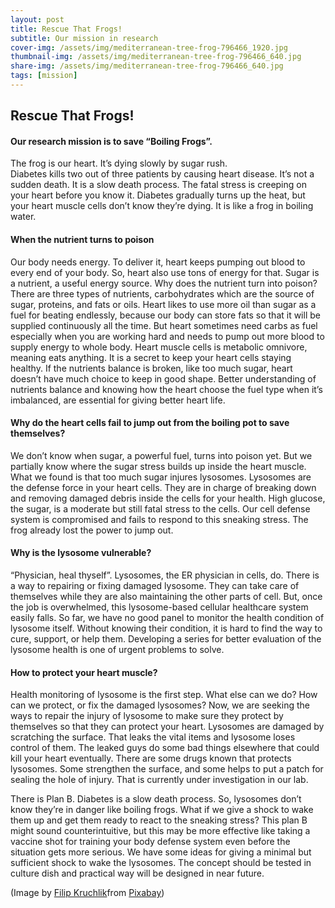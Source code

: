 ```yaml
---
layout: post
title: Rescue That Frogs!
subtitle: Our mission in research
cover-img: /assets/img/mediterranean-tree-frog-796466_1920.jpg
thumbnail-img: /assets/img/mediterranean-tree-frog-796466_640.jpg
share-img: /assets/img/mediterranean-tree-frog-796466_640.jpg
tags: [mission]
---
```

## Rescue That Frogs!

#### Our research mission is to save “Boiling Frogs”.  
The frog is our heart. It’s dying slowly by sugar rush.  
Diabetes kills two out of three patients by causing heart disease. It’s not a sudden death. It is a slow death process. The fatal stress is creeping on your heart before you know it. Diabetes gradually turns up the heat, but your heart muscle cells don’t know they’re dying. It is like a frog in boiling water.  

#### When the nutrient turns to poison
Our body needs energy. To deliver it, heart keeps pumping out blood to every end of your body. So, heart also use tons of energy for that. Sugar is a nutrient, a useful energy source. Why does the nutrient turn into poison? There are three types of nutrients, carbohydrates which are the source of sugar, proteins, and fats or oils. Heart likes to use more oil than sugar as a fuel for beating endlessly, because our body can store fats so that it will be supplied continuously all the time. But heart sometimes need carbs as fuel especially when you are working hard and needs to pump out more blood to supply energy to whole body. Heart muscle cells is metabolic omnivore, meaning eats anything. It is a secret to keep your heart cells staying healthy. If the nutrients balance is broken, like too much sugar, heart doesn’t have much choice to keep in good shape. Better understanding of nutrients balance and knowing how the heart choose the fuel type when it’s imbalanced, are essential for giving better heart life.

#### Why do the heart cells fail to jump out from the boiling pot to save themselves?  
We don’t know when sugar, a powerful fuel, turns into poison yet. But we partially know where the sugar stress builds up inside the heart muscle. What we found is that too much sugar injures lysosomes. Lysosomes are the defense force in your heart cells. They are in charge of breaking down and removing damaged debris inside the cells for your health. High glucose, the sugar, is a moderate but still fatal stress to the cells. Our cell defense system is compromised and fails to respond to this sneaking stress. The frog already lost the power to jump out.  

#### Why is the lysosome vulnerable?  
“Physician, heal thyself”. Lysosomes, the ER physician in cells, do. There is a way to repairing or fixing damaged lysosome. They can take care of themselves while they are also maintaining the other parts of cell. But, once the job is overwhelmed, this lysosome-based cellular healthcare system easily falls. So far, we have no good panel to monitor the health condition of lysosome itself. Without knowing their condition, it is hard to find the way to cure, support, or help them. Developing a series for better evaluation of the lysosome health is one of urgent problems to solve.

#### How to protect your heart muscle?
Health monitoring of lysosome is the first step. What else can we do? How can we protect, or fix the damaged lysosomes? Now, we are seeking the ways to repair the injury of lysosome to make sure they protect by themselves so that they can protect your heart. Lysosomes are damaged by scratching the surface. That leaks the vital items and lysosome loses control of them. The leaked guys do some bad things elsewhere that could kill your heart eventually. There are some drugs known that protects lysosomes. Some strengthen the surface, and some helps to put a patch for sealing the hole of injury. That is currently under investigation in our lab.

There is Plan B. Diabetes is a slow death process. So, lysosomes don’t know they’re in danger like boiling frogs. What if we give a shock to wake them up and get them ready to react to the sneaking stress? This plan B might sound counterintuitive, but this may be more effective like taking a vaccine shot for training your body defense system even before the situation gets more serious. We have some ideas for giving a minimal but sufficient shock to wake the lysosomes. The concept should be tested in culture dish and practical way will be designed in near future.

(Image by [Filip Kruchlik](https://pixabay.com/users/bubblejuice-1072959/?utm_source=link-attribution&amp;utm_medium=referral&amp;utm_campaign=image&amp;utm_content=796466)from [Pixabay](https://pixabay.com/?utm_source=link-attribution&amp;utm_medium=referral&amp;utm_campaign=image&amp;utm_content=796466))
